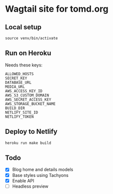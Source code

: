 # Wagtail site for tomd.org

## Local setup

`source venv/bin/activate`

## Run on Heroku

Needs these keys:

```
ALLOWED_HOSTS
SECRET_KEY     
DATABASE_URL
MEDIA_URL
AWS_ACCESS_KEY_ID
AWS_S3_CUSTOM_DOMAIN
AWS_SECRET_ACCESS_KEY
AWS_STORAGE_BUCKET_NAME
BUILD_DIR
NETLIFY_SITE_ID
NETLIFY_TOKEN
```

## Deploy to Netlify

`heroku run make build`

## Todo

 - [x] Blog home and details models
 - [x] Base styles using Tachyons
 - [x] Enable API
 - [ ] Headless preview
